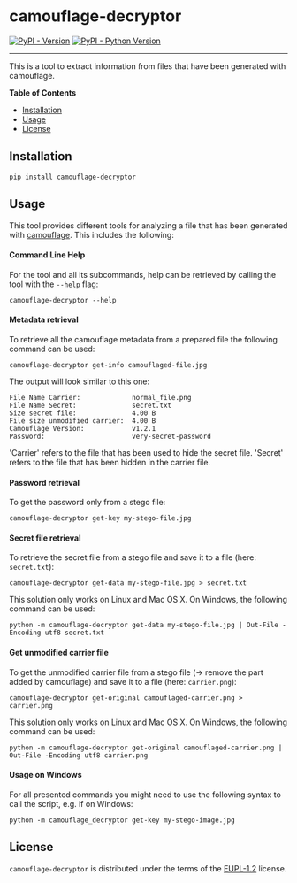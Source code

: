 # camouflage-decryptor

[![PyPI - Version](https://img.shields.io/pypi/v/camouflage-decryptor.svg)](https://pypi.org/project/camouflage-decryptor)
[![PyPI - Python Version](https://img.shields.io/pypi/pyversions/camouflage-decryptor.svg)](https://pypi.org/project/camouflage-decryptor)

-----
This is a tool to extract information from files that have been generated with camouflage.

**Table of Contents**

- [Installation](#installation)
- [Usage](#usage)
- [License](#license)

## Installation

```console
pip install camouflage-decryptor
```

## Usage
This tool provides different tools for analyzing a file that has been generated with [camouflage](http://camouflage.unfiction.com/). This includes the following:

#### Command Line Help
For the tool and all its subcommands, help can be retrieved by calling the tool with the `--help` flag:
```console
camouflage-decryptor --help
```


#### Metadata retrieval
To retrieve all the camouflage metadata from a prepared file the following command can be used:
```console
camouflage-decryptor get-info camouflaged-file.jpg
```
The output will look similar to this one:

    File Name Carrier:             normal_file.png
    File Name Secret:              secret.txt
    Size secret file:              4.00 B
    File size unmodified carrier:  4.00 B
    Camouflage Version:            v1.2.1
    Password:                      very-secret-password

'Carrier' refers to the file that has been used to hide the secret file. 'Secret' refers to the file that has been hidden in the carrier file.

#### Password retrieval

To get the password only from a stego file:
```console
camouflage-decryptor get-key my-stego-file.jpg
```

#### Secret file retrieval
To retrieve the secret file from a stego file and save it to a file (here: `secret.txt`):
```console
camouflage-decryptor get-data my-stego-file.jpg > secret.txt
```
This solution only works on Linux and Mac OS X. On Windows, the following command can be used:
```console
python -m camouflage-decryptor get-data my-stego-file.jpg | Out-File -Encoding utf8 secret.txt
```

#### Get unmodified carrier file
To get the unmodified carrier file from a stego file (-> remove the part added by camouflage) and save it to a file (here: `carrier.png`):
```console
camouflage-decryptor get-original camouflaged-carrier.png > carrier.png
```
This solution only works on Linux and Mac OS X. On Windows, the following command can be used:
```console
python -m camouflage-decryptor get-original camouflaged-carrier.png | Out-File -Encoding utf8 carrier.png
```

#### Usage on Windows
For all presented commands you might need to use the following syntax to call the script, e.g. if on Windows:
```console
python -m camouflage_decryptor get-key my-stego-image.jpg
```

## License

`camouflage-decryptor` is distributed under the terms of the [EUPL-1.2](https://spdx.org/licenses/EUPL-1.2.html) license.

